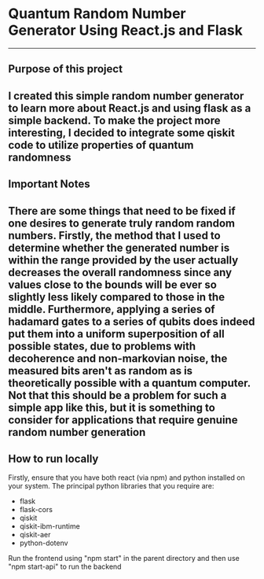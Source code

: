 # Quantum Random Number Generator Using React.js and Flask
---
## Purpose of this project

I created this simple random number generator to learn more about React.js and using flask as a simple backend. To make the project more interesting, I decided to integrate some qiskit code to utilize properties of quantum randomness
---
## Important Notes

There are some things that need to be fixed if one desires to generate truly random random numbers. Firstly, the method that I used to determine whether the generated number is within the range provided by the user actually decreases the overall randomness since any values close to the bounds will be ever so slightly less likely compared to those in the middle. 
Furthermore, applying a series of hadamard gates to a series of qubits does indeed put them into a uniform superposition of all possible states, due to problems with decoherence and non-markovian noise, the measured bits aren't as random as is theoretically possible with a quantum computer. Not that this should be a problem for such a simple app like this, but it is something to consider for applications that require genuine random number generation
---
## How to run locally
Firstly, ensure that you have both react (via npm) and python installed on your system. The principal python libraries that you require are:
- flask
- flask-cors
- qiskit
- qiskit-ibm-runtime
- qiskit-aer
- python-dotenv

Run the frontend using "npm start" in the parent directory and then use "npm start-api" to run the backend
